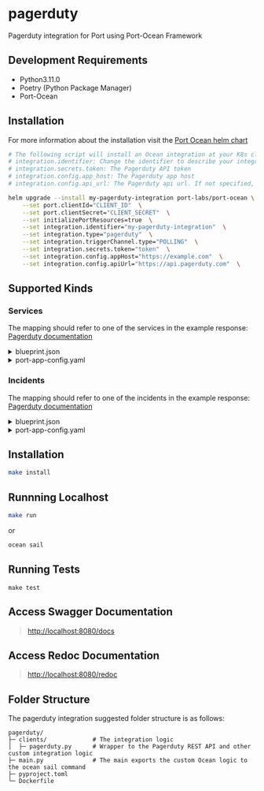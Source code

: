 # pagerduty

Pagerduty integration for Port using Port-Ocean Framework

## Development Requirements

- Python3.11.0
- Poetry (Python Package Manager)
- Port-Ocean

## Installation
For more information about the installation visit the [Port Ocean helm chart](https://github.com/port-labs/helm-charts/tree/main/charts/port-ocean)

```bash
# The following script will install an Ocean integration at your K8s cluster using helm
# integration.identifier: Change the identifier to describe your integration
# integration.secrets.token: The Pagerduty API token
# integration.config.app_host: The Pagerduty app host
# integration.config.api_url: The Pagerduty api url. If not specified, the default will be https://api.pagerduty.com

helm upgrade --install my-pagerduty-integration port-labs/port-ocean \
	--set port.clientId="CLIENT_ID"  \
	--set port.clientSecret="CLIENT_SECRET"  \
	--set initializePortResources=true  \
	--set integration.identifier="my-pagerduty-integration"  \
	--set integration.type="pagerduty"  \
	--set integration.triggerChannel.type="POLLING"  \
	--set integration.secrets.token="token"  \
	--set integration.config.appHost="https://example.com"  \
    --set integration.config.apiUrl="https://api.pagerduty.com"  \
```
## Supported Kinds
### Services
The mapping should refer to one of the services in the example response: [Pagerduty documentation](https://developer.pagerduty.com/api-reference/e960cca205c0f-list-services)

<details>
<summary>blueprint.json</summary>

```json
{
   "identifier":"pagerdutyService",
   "description":"This blueprint represents a PagerDuty service in our software catalog",
   "title":"PagerDuty Service",
   "icon":"pagerduty",
   "schema":{
      "properties":{
         "status":{
            "title":"Status",
            "type":"string"
         }
      },
      "required":[
         
      ]
   },
   "mirrorProperties":{
      
   },
   "calculationProperties":{
      "service":{
         "title":"Service URL",
         "calculation":"'https://api.pagerduty.com/services/' + .identifier",
         "type":"string",
         "format":"url"
      }
   },
   "relations":{
      
   }
}
```
</details>
<details>
  <summary>port-app-config.yaml</summary>

```yaml
resources:
  - kind: services
    selector:
      query: 'true'
    port:
      entity:
        mappings:
          identifier: .id
          title: .name
          blueprint: '"pagerdutyService"'
          properties:
            status: .status
```
</details>

### Incidents
The mapping should refer to one of the incidents in the example response: [Pagerduty documentation](https://developer.pagerduty.com/api-reference/9d0b4b12e36f9-list-incidents)

<details>
<summary>blueprint.json</summary>

```json
{
   "identifier":"pagerdutyIncident",
   "description":"This blueprint represents a PagerDuty incident in our software catalog",
   "title":"PagerDuty Incident",
   "icon":"pagerduty",
   "schema":{
      "properties":{
         "status":{
            "type":"string",
            "title":"Incident Status",
            "enum":[
               "triggered",
               "annotated",
               "acknowledged",
               "reassigned",
               "escalated",
               "reopened",
               "resolved"
            ]
         },
         "url":{
            "type":"string",
            "format":"url",
            "title":"Incident URL"
         },
         "urgency":{
            "type":"string",
            "title":"Incident Urgency",
            "enum":[
               "high",
               "low"
            ]
         },
         "responder":{
            "type":"string",
            "title":"Assignee"
         },
         "escalation_policy":{
            "type":"string",
            "title":"Escalation Policy"
         },
         "created_at":{
            "title":"Create At",
            "type":"string",
            "format":"date-time"
         },
         "updated_at":{
            "title":"Updated At",
            "type":"string",
            "format":"date-time"
         }
      },
      "required":[
         
      ]
   },
   "mirrorProperties":{},
   "calculationProperties":{},
   "relations":{
      "pagerdutyService":{
         "title":"PagerDuty Service",
         "target":"pagerdutyService",
         "required":false,
         "many":true
      }
   }
}
```
</details>
<details>
  <summary>port-app-config.yaml</summary>

```yaml
resources:
  - kind: incidents
    selector:
      query: 'true'
    port:
      entity:
        mappings:
          identifier: .id | tostring
          title: .title
          blueprint: '"pagerdutyIncident"'
          properties:
            status: .status
            url: .self
            urgency: .urgency
            responder: .assignments[0].assignee.summary
            escalation_policy: .escalation_policy.summary
            created_at: .created_at
            updated_at: .updated_at
          relations:
            pagerdutyService: .service.id
```
</details>

## Installation

```sh
make install
```

## Runnning Localhost
```sh
make run
```
or
```sh
ocean sail
```

## Running Tests

`make test`

## Access Swagger Documentation

> <http://localhost:8080/docs>

## Access Redoc Documentation

> <http://localhost:8080/redoc>


## Folder Structure
The pagerduty integration suggested folder structure is as follows:

```
pagerduty/
├─ clients/             # The integration logic
│  ├─ pagerduty.py      # Wrapper to the Pagerduty REST API and other custom integration logic
├─ main.py              # The main exports the custom Ocean logic to the ocean sail command
├─ pyproject.toml
└─ Dockerfile
```